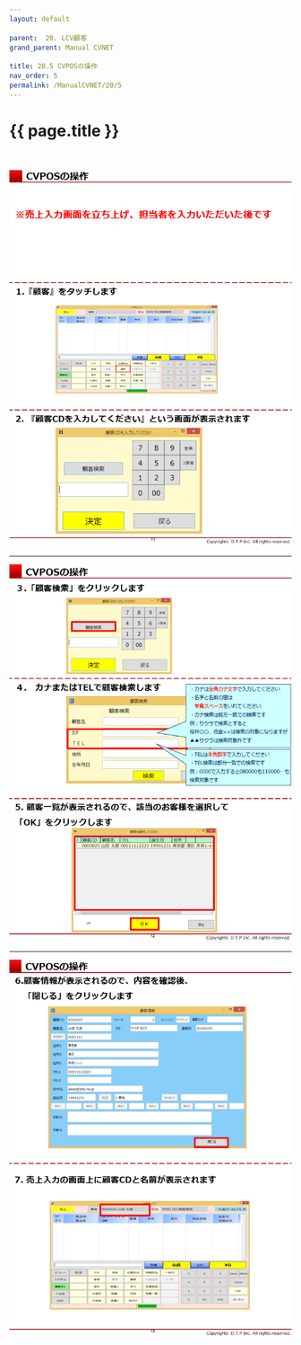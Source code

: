 ```yaml
---
layout: default

parent:  20. LCV顧客
grand_parent: Manual CVNET

title: 20.5 CVPOSの操作 　
nav_order: 5
permalink: /ManualCVNET/20/5
---
```


# {{ page.title }} <br/><br/>


<a href="/img/LCVKokyaku/LCV11.PNG" target="_blank">
<img src="/img/LCVKokyaku/LCV11.PNG" alt="login image"></a>

---

<a href="/img/LCVKokyaku/LCV12.PNG" target="_blank">
<img src="/img/LCVKokyaku/LCV12.PNG" alt="login image"></a>

---

<a href="/img/LCVKokyaku/LCV13.PNG" target="_blank">
<img src="/img/LCVKokyaku/LCV13.PNG" alt="login image"></a>